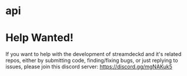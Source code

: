 # api

# Help Wanted!

If you want to help with the development of streamdeckd and it's related repos, either by submitting code, finding/fixing bugs, or just replying to issues, please join this discord server: https://discord.gg/mgNAKuk5
